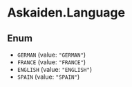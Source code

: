 # Askaiden.Language

## Enum

* `GERMAN` (value: `"GERMAN"`)
* `FRANCE` (value: `"FRANCE"`)
* `ENGLISH` (value: `"ENGLISH"`)
* `SPAIN` (value: `"SPAIN"`)
